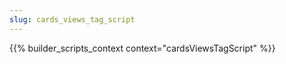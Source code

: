 ```yaml
---
slug: cards_views_tag_script
---
```


{{% builder_scripts_context context="cardsViewsTagScript" %}}

